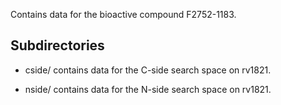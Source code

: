 Contains data for the bioactive compound F2752-1183.

## Subdirectories

- cside/ contains data for the C-side search space on rv1821.

- nside/ contains data for the N-side search space on rv1821.

